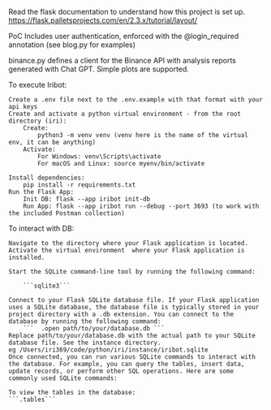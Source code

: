 Read the flask documentation to understand how this project is set up. 
https://flask.palletsprojects.com/en/2.3.x/tutorial/layout/

PoC Includes user authentication, enforced with the @login_required annotation (see blog.py for examples)

binance.py defines a client for the Binance API with analysis reports generated with Chat GPT. 
Simple plots are supported. 

To execute Iribot: 

    Create a .env file next to the .env.example with that format with your api keys
    Create and activate a python virtual environment - from the root directory (iri):
        Create:
            python3 -m venv venv (venv here is the name of the virtual env, it can be anything)
        Activate:
            For Windows: venv\Scripts\activate
            For macOS and Linux: source myenv/bin/activate

    Install dependencies:
        pip install -r requirements.txt
    Run the Flask App: 
        Init DB: flask --app iribot init-db
        Run App: flask --app iribot run --debug --port 3693 (to work with the included Postman collection)

To interact with DB:

    Navigate to the directory where your Flask application is located.
    Activate the virtual environment  where your Flask application is installed.

    Start the SQLite command-line tool by running the following command:
    
        ```sqlite3```

    Connect to your Flask SQLite database file. If your Flask application uses a SQLite database, the database file is typically stored in your project directory with a .db extension. You can connect to the database by running the following command:
        ```  .open path/to/your/database.db ```
    Replace path/to/your/database.db with the actual path to your SQLite database file. See the instance directory. 
    eg /Users/iri369/code/python/iri/instance/iribot.sqlite
    Once connected, you can run various SQLite commands to interact with the database. For example, you can query the tables, insert data, update records, or perform other SQL operations. Here are some commonly used SQLite commands:

    To view the tables in the database:
    ```.tables```
